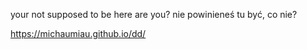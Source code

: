 your not supposed to be here are you?
nie powinieneś tu być, co nie?

https://michaumiau.github.io/dd/

